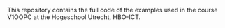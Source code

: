 This repository contains the full code of the examples used in the course V1OOPC at the Hogeschool Utrecht, HBO-ICT.
